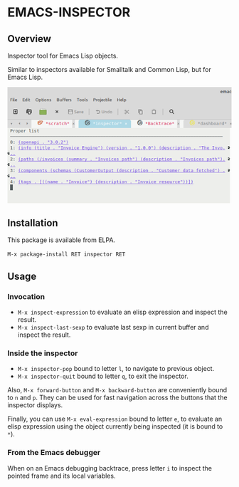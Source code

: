 # EMACS-INSPECTOR

## Overview

Inspector tool for Emacs Lisp objects.

Similar to inspectors available for Smalltalk and Common Lisp, but for Emacs Lisp.

![emacs-inspector.png](emacs-inspector.png "Emacs Inspector")

## Installation

This package is available from ELPA.

`M-x package-install RET inspector RET`

## Usage

### Invocation

* `M-x inspect-expression` to evaluate an elisp expression and inspect the result.
* `M-x inspect-last-sexp` to evaluate last sexp in current buffer and inspect the result.

### Inside the inspector

* `M-x inspector-pop` bound to letter `l`, to navigate to previous object.
* `M-x inspector-quit` bound to letter `q`, to exit the inspector.

Also, `M-x forward-button` and `M-x backward-button` are conveniently bound to `n` and `p`. 
They can be used for fast navigation across the buttons that the inspector displays.

Finally, you can use `M-x eval-expression` bound to letter `e`, to evaluate an elisp expression using the object currently being inspected (it is bound to `*`).

### From the Emacs debugger

When on an Emacs debugging backtrace, press letter `i` to inspect the pointed frame and its local variables.
